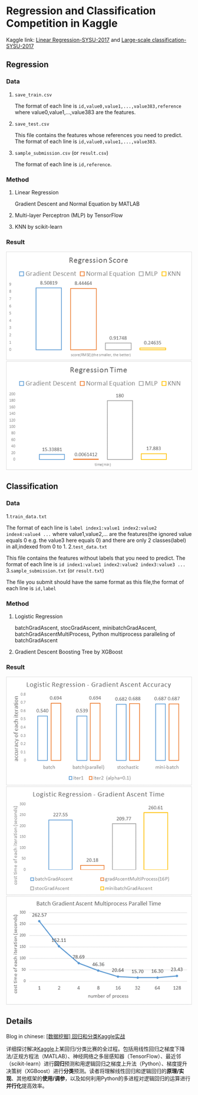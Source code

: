 # Regression and Classification Competition in Kaggle
Kaggle link: [Linear Regression-SYSU-2017](https://inclass.kaggle.com/c/linear-regression-sysu-2017/) and [Large-scale classification-SYSU-2017](https://inclass.kaggle.com/c/large-scale-classification-sysu-2017/)

## Regression
### Data
1. `save_train.csv`
    
    The format of each line is `id,value0,value1,...,value383,reference` where value0,value1,...,value383 are the features.
2. `save_test.csv`
   
   This file contains the features whose references you need to predict. The format of each line is `id,value0,value1,...,value383`.
3. `sample_submission.csv` (or `result.csv`)
   
   The format of each line is `id,reference`.

### Method
1. Linear Regression
    
    Gradient Descent and Normal Equation by MATLAB
2. Multi-layer Perceptron (MLP) by TensorFlow
3. KNN by scikit-learn

### Result
![](results/regression-score.gif)
![](results/regression-time.gif)

## Classification
### Data
1.`train_data.txt`
  
  The format of each line is `label index1:value1 index2:value2 index4:value4 ...` where value1,value2,... are the features(the ignored value equals 0 e.g. the value3 here equals 0) and there are only 2 classes(label) in all,indexed from 0 to 1.
2.`test_data.txt`
  
  This file contains the features without labels that you need to predict. The format of each line is `id index1:value1 index2:value2 index3:value3 ...`
3.`sample_submission.txt` (or `result.txt`)
  
  The file you submit should have the same format as this file,the format of each line is `id,label`

### Method
1. Logistic Regression
    
    batchGradAscent, stocGradAscent, minibatchGradAscent, batchGradAscentMultiProcess, Python multiprocess paralleling of batchGradAscent
2. Gradient Descent Boosting Tree by XGBoost

### Result
![](results/logistic-regression-gradient-ascent-acc.gif)
![](results/logistic-regression-gradient-ascent-time.gif)
![](results/multiprocess-parallel-time.gif)

## Details
Blog in chinese: [[数据挖掘] 回归和分类Kaggle实战](https://hypjudy.github.io/2017/06/23/regression-classification-kaggle/)

详细探讨解决[Kaggle](https://www.kaggle.com/)上某回归/分类比赛的全过程。包括用线性回归之梯度下降法/正规方程法（MATLAB）、神经网络之多层感知器（TensorFlow）、最近邻（scikit-learn）进行**回归**预测和用逻辑回归之梯度上升法（Python）、梯度提升决策树（XGBoost）进行**分类**预测。读者将理解线性回归和逻辑回归的**原理/实现**、其他框架的**使用/调参**，以及如何利用Python的多进程对逻辑回归的运算进行**并行化**提高效率。